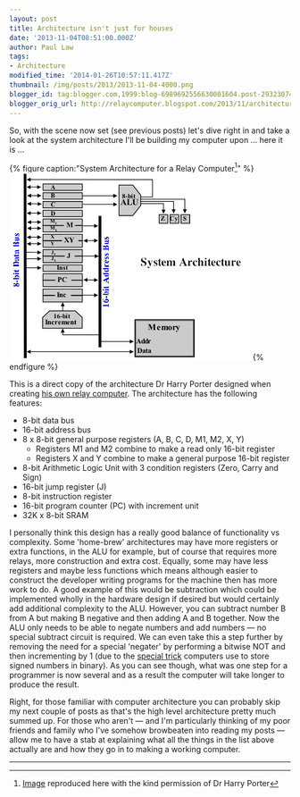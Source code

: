 ```yaml
---
layout: post
title: Architecture isn't just for houses
date: '2013-11-04T08:51:00.000Z'
author: Paul Law
tags:
- Architecture
modified_time: '2014-01-26T10:57:11.417Z'
thumbnail: /img/posts/2013/2013-11-04-4000.png
blogger_id: tag:blogger.com,1999:blog-6989692556630001604.post-2932307411612469043
blogger_orig_url: http://relaycomputer.blogspot.com/2013/11/architecture-isnt-just-for-houses.html
---
```


So, with the scene now set (see previous posts) let's dive right in and take a 
look at the system architecture I'll be building my computer upon ... here it 
is ...

{% figure caption:"System Architecture for a Relay Computer[^1]" %}
![System Architecture for a Relay Computer](/img/posts/2013/2013-11-04-0000.png)
{% endfigure %}

This is a direct copy of the architecture Dr Harry Porter designed when creating 
[his own relay computer](http://web.cecs.pdx.edu/~harry/Relay/index.html). 
The architecture has the following features:

* 8-bit data bus
* 16-bit address bus
* 8 x 8-bit general purpose registers (A, B, C, D, M1, M2, X, Y)
  * Registers M1 and M2 combine to make a read only 16-bit register
  * Registers X and Y combine to make a general purpose 16-bit register
* 8-bit Arithmetic Logic Unit with 3 condition registers (Zero, Carry and Sign)
* 16-bit jump register (J)
* 8-bit instruction register
* 16-bit program counter (PC) with increment unit
* 32K x 8-bit SRAM

I personally think this design has a 
really good balance of functionality vs complexity. Some 'home-brew' 
architectures may have more registers or extra functions, in the ALU for 
example, but of course that requires more relays, more construction and extra 
cost. Equally, some may have less registers and maybe less functions which 
means although easier to construct the developer writing programs for the 
machine then has more work to do. A good example of this would be subtraction 
which could be implemented wholly in the hardware design if desired but would 
certainly add additional complexity to the ALU. However, you can subtract 
number B from A but making B negative and then adding A and B together. Now 
the ALU only needs to be able to negate numbers and add numbers — no special 
subtract circuit is required. We can even take this a step further by removing 
the need for a special 'negater' by performing a bitwise NOT and then 
incrementing by 1 (due to the 
[special trick](http://simple.wikipedia.org/wiki/Signed_number_representations) 
computers use to store signed numbers in 
binary). As you can see though, what was one step for a programmer is now 
several and as a result the computer will take longer to produce the 
result.

Right, 
for those familiar with computer architecture you can probably skip my next 
couple of posts as that's the high level architecture pretty much summed up. 
For those who aren't — and I'm particularly thinking of my poor friends and 
family who I've somehow browbeaten into reading my posts — allow me to have a 
stab at explaining what all the things in the list above actually are and how 
they go in to making a working computer.

---

[^1]: [Image](http://web.cecs.pdx.edu/~harry/Relay/RelayPaper.htm#Overall%20System%20Architecture) reproduced here with the kind permission of Dr Harry Porter
